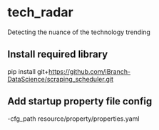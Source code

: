 # tech_radar
Detecting the nuance of the technology trending

## Install required library 
pip install git+https://github.com/iBranch-DataScience/scraping_scheduler.git

## Add startup property file config
-cfg_path resource/property/properties.yaml 
